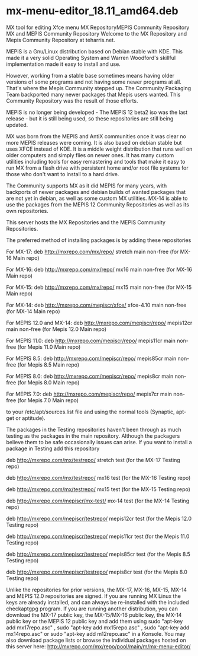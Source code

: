 # mx-menu-editor_18.11_amd64.deb
MX tool for editing Xfce menu
MX RepositoryMEPIS Community Repository MX and MEPIS Community Repository 
Welcome to the MX Repository and Mepis Community Repository at teharris.net.

MEPIS is a Gnu/Linux distribution based on Debian stable with KDE.  This made it a very solid Operating System and Warren Woodford's skillful implementation made it easy to install and use.

However, working from a stable base sometimes means having older versions of some programs and not having some newer programs at all.  That's where the Mepis Community stepped up.  The Community Packaging Team  backported many newer packages that Mepis users wanted.  This Community Repository was the result of those efforts.

MEPIS is no longer being developed - The MEPIS 12 beta2 iso was the last release - but it is still being used, so these repositories are still being updated.

MX was born from the MEPIS and AntiX communities once it was clear no more MEPIS releases were coming. It is also based on debian stable but uses XFCE instead of KDE. It is a middle weight distribution that runs well on older computers and simply flies on newer ones. It has many custom utilities including tools for easy remastering and tools that make it easy to run MX from a flash drive with persistent home and/or root file systems for those who don't want to install to a hard drive.

The Community supports MX as it did MEPIS for many years, with backports of newer packages and debian builds of wanted packages that are not yet in debian, as well as some custom MX utilities. MX-14 is able to use the packages from the MEPIS 12 Community Repositories as well as its own repositories.

This server hosts the MX Repositories and the MEPIS Community Repositories.

The preferred method of installing packages is by adding these repositories

For MX-17:
deb http://mxrepo.com/mx/repo/ stretch main non-free  (for MX-16 Main repo)

For MX-16:
deb http://mxrepo.com/mx/repo/ mx16 main non-free  (for MX-16 Main repo)

For MX-15:
deb http://mxrepo.com/mx/repo/ mx15 main non-free  (for MX-15 Main repo)

For MX-14:
deb http://mxrepo.com/mepiscr/xfce/ xfce-4.10 main non-free  (for MX-14 Main repo)

For MEPIS 12.0 and MX-14:
deb http://mxrepo.com/mepiscr/repo/ mepis12cr main non-free  (for Mepis 12.0 Main repo)

For MEPIS 11.0:
deb http://mxrepo.com/mepiscr/repo/ mepis11cr main non-free  (for Mepis 11.0 Main repo)

For MEPIS 8.5:
deb http://mxrepo.com/mepiscr/repo/ mepis85cr main non-free  (for Mepis 8.5 Main repo)

For MEPIS 8.0:
deb http://mxrepo.com/mepiscr/repo/ mepis8cr main non-free  (for Mepis 8.0 Main repo)

For MEPIS 7.0:
deb http://mxrepo.com/mepiscr/repo/ mepis7cr main non-free  (for Mepis 7.0 Main repo)

to your /etc/apt/sources.list file and using the normal tools (Synaptic, apt-get or aptitude).

The packages in the Testing repositories haven't been through as much testing as the packages in the main repository. Although the packagers believe them to be safe occasionally issues can arise. If you want to install a package in Testing add this repository

deb http://mxrepo.com/mx/testrepo/ stretch test  (for the MX-17 Testing repo)

deb http://mxrepo.com/mx/testrepo/ mx16 test  (for the MX-16 Testing repo)

deb http://mxrepo.com/mx/testrepo/ mx15 test  (for the MX-15 Testing repo)

deb http://mxrepo.com/mepiscr/mx-test/ mx-14 test  (for the MX-14 Testing repo)

deb http://mxrepo.com/mepiscr/testrepo/ mepis12cr test  (for the Mepis 12.0 Testing repo)

deb http://mxrepo.com/mepiscr/testrepo/ mepis11cr test  (for the Mepis 11.0 Testing repo)

deb http://mxrepo.com/mepiscr/testrepo/ mepis85cr test  (for the Mepis 8.5 Testing repo)

deb http://mxrepo.com/mepiscr/testrepo/ mepis8cr test  (for the Mepis 8.0 Testing repo)

Unlike the repositories for prior versions, the MX-17, MX-16, MX-15, MX-14 and MEPIS 12.0 repositories are signed. If you are running MX Linux the keys are already installed, and can always be re-installed with the included checkaptgpg program. If you are running another distribution, you can download the MX-17 public key, the MX-15/MX-16 public key, the MX-14 public key or the MEPIS 12 public key and add them using 
sudo "apt-key add mx17repo.asc" , sudo "apt-key add mx15repo.asc" , sudo "apt-key add mx14repo.asc" or sudo "apt-key add m12repo.asc" in a Konsole.
You may also download package lists or browse the individual packages hosted on this server here: http://mxrepo.com/mx/repo/pool/main/m/mx-menu-editor/
